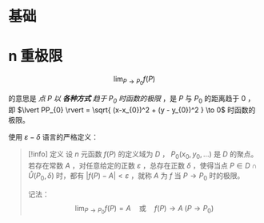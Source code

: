 # 基础

# n 重极限

$$
\lim_{ P \to P_{0} } f(P) 
$$

的意思是 *点 $P$ 以 **各种方式** 趋于 $P_{0}$ 时函数的极限* ，是 $P$ 与 $P_{0}$ 的距离趋于 0 ，即 $\lvert PP_{0} \rvert = \sqrt{ (x-x_{0})^2 + (y - y_{0})^2 } \to 0$ 时函数的极限。

使用 $\varepsilon - \delta$ 语言的严格定义：

> [!info] 定义
> 设 $n$ 元函数 $f(P)$ 的定义域为 $D$ ， $P_{0}(x_{0},y_{0},\dots)$ 是 $D$ 的聚点。若存在常数 $A$ ，对任意给定的正数 $\varepsilon$ ，总存在正数 $\delta$ ，使得当点 $P \in D \cap \mathring{U}\left(P_{0},\delta\right)$ 时，都有 $\lvert f(P) - A \rvert < \varepsilon$ ，就称 $A$ 为 $f$ 当 $P \to P_{0}$ 时的极限。
> 
> 记法：
> $$
\lim_{ P \to P_{0} } f(P) = A \quad \text{或} \quad f(P) \to A \; (P \to P_{0})
$$


